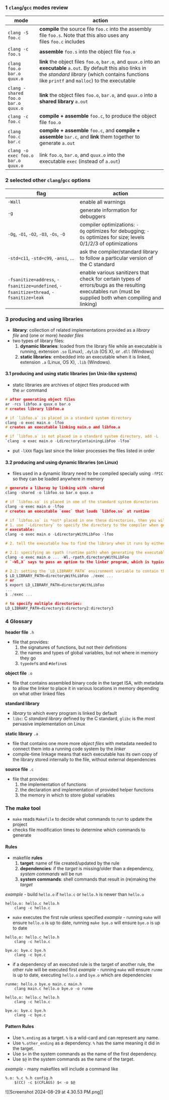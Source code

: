### 1 `clang`/`gcc` modes review

| mode                               | action                                                                                                                                                                                                                |
| ---------------------------------- | --------------------------------------------------------------------------------------------------------------------------------------------------------------------------------------------------------------------- |
| `clang -S foo.c`                   | **compile** the source file `foo.c` into the assembly file `foo.s`. Note that this also uses any files `foo.c` includes                                                                                               |
| `clang -c foo.s`                   | **assemble** `foo.s` into the object file `foo.o`                                                                                                                                                                     |
| `clang foo.o bar.o quux.o`         | **link** the object files `foo.o`, `bar.o`, and `quux.o` into an **executable** `a.out`. By default this also links in the _standard library_ (which contains functions like `printf` and `malloc`) to the executable |
| `clang -shared foo.o bar.o quux.o` | **link** the object files `foo.o`, `bar.o`, and `quux.o` into a **shared library** `a.out`                                                                                                                            |
| `clang -c foo.c`                   | **compile + assemble** `foo.c`, to produce the object file `foo.o`                                                                                                                                                    |
| `clang foo.c bar.c`                | **compile + assemble** `foo.c`, and **compile + assemble** `bar.c`, and **link** them together to generate `a.out`                                                                                                    |
| `clang -o exec foo.o bar.o quux.o` | link `foo.o`, `bar.o`, and `quux.o` into the executable `exec` (instead of `a.out`)                                                                                                                                   |
### 2 selected other `clang`/`gcc` options

| flag                                                                                 | action                                                                                                                                                    |
| ------------------------------------------------------------------------------------ | --------------------------------------------------------------------------------------------------------------------------------------------------------- |
| `-Wall`                                                                              | enable all warnings                                                                                                                                       |
| `-g`                                                                                 | generate information for debuggers                                                                                                                        |
| `-Og`, `-O1`, `-O2`, `-O3`, `-Os`, `-O`                                              | compiler optimizations: `-Og` optimizes for debugging; `-Os` optimizes for size; levels 0/1/2/3 of optimizations                                          |
| `-std=c11`, `-std=c99`, `-ansi`, …                                                   | ask the compiler/standard library to follow a particular version of the C standard                                                                        |
| `-fsanitize=address`, `-fsanitize=undefined`, `-fsanitize=thread`, `-fsanitize=leak` | enable various sanitizers that check for certain types of errors/bugs as the resulting executables run (must be supplied both when compiling and linking) |
### 3 producing and using libraries
- **library**: collection of related implementations provided as a _library file_ and (one or more) _header files_
- two types of library files:
	1. **dynamic libraries**: loaded from the library file while an executable is running, extension `.so` (Linux), `.dylib` (OS X), or `.dll` (Windows)
	2. **static libraries**: embedded into an executable when it is linked, extension `.a` (Linux, OS X), `.lib` (Windows).    
#### 3.1 producing and using static libraries (on Unix-like systems)
- static libraries are archives of object files produced with the `ar` command

```C
# after generating object files
ar -rcs libfoo.a quux.o bar.o
# creates library libfoo.a

# if `libfoo.a` is placed in a standard system directory
clang -o exec main.o -lfoo
# creates an executable linking main.o and libfoo.a

# if `libfoo.a` is not placed in a standard system directory, add -L
`clang -o exec main.o -LdirectoryContainingLibFoo -lfoo`
```

- put `-lXXX` flags last since the linker processes the files listed in order
#### 3.2 producing and using dynamic libraries (on Linux)
- files used in a dynamic library need to be compiled specially using `-fPIC` so they can be loaded anywhere in memory

```C
# generate a libaray by linking with -shared
clang -shared -o libfoo.so bar.o quux.o

# if `libfoo.so` is placed in one of the standard system directories
clang -o exec main.o -lfoo
# creates an executable `exec` that loads `libfoo.so` at runtime

# if `libfoo.so` is *not* placed in one these directories, then you will need to:
# 1. use `-Ldirectory` to specify the directory to the compiler when generating the  
# executable:
clang -o exec main.o -LdirectoryWithLibFoo -lfoo

# 2. tell the executable how to find the library when it runs by either:

# 2.1: specifying an rpath (runtime path) when generating the executable with an additional directory to search:
clang -o exec main.o ... -Wl,-rpath,directoryWithLibFoo
# `-Wl,X` says to pass an option to the linker program, which is typically `ld` on Linux

# 2.2: setting the `LD_LIBRARY_PATH` environment variable to contain the directory containing the library when the executable is run:
$ LD_LIBRARY_PATH=directoryWithLibFoo ./exec ...
# or
$ export LD_LIBRARY_PATH=directoryWithLibFoo
...
$ ./exec ...

# to specify multiple directories: 
LD_LIBRARY_PATH=directory1:directory2:directory3
```
### 4 Glossary
**header file** `.h`
- file that provides:
	1. the signatures of functions, but not their definitions
	2. the names and types of global variables, but not where in memory they go
	3. `typedef`s and `#define`s

**object file** `.o`
- file that contains assembled binary code in the target ISA, with metadata to allow the linker to place it in various locations in memory depending on what other linked files

**standard library**
- _library_ to which every program is linked by default
- `libc`: C _standard library_ defined by the C standard, `glibc` is the most pervasive implementation on Linux

**static library** `.a`
- file that contains one more more _object files_ with metadata needed to connect them into a running code system by the _linker_
- compile-time linkage means that each executable has its own copy of the library stored internally to the file, without external dependencies

**source file** `.c`
- file that provides:
	1. the implementation of functions
	2. the declaration and implementation of provided helper functions
	3. the memory in which to store global variables
### The make tool
- `make` reads `Makefile` to decide what commands to run to update the project
- checks file modification times to determine which commands to generate
#### Rules
- makefile **rules**
	1. **target**: name of file created/updated by the rule
	2. **dependencies**: if the *target* is missing/older than a dependency, *system commands* will be run
	3. **system commands**: shell commands that result in (re)making the *target*

*example* - build `hello.o` if `hello.c` or `hello.h` is newer than `hello.o`
```
hello.o: hello.c hello.h
	clang -c hello.c
```

- `make` executes the first rule unless specified
*example* - running `make` will ensure `hello.o` is up to date, running `make bye.o` will ensure `bye.o` is up to date
```
hello.o: hello.c hello.h
    clang -c hello.c

bye.o: bye.c bye.h
    clang -c bye.c
```

- if a dependency of an executed rule is the target of another rule, the other rule will be executed first
*example* - running `make` will ensure `runme` is up to date, executing `hello.o` and `bye.o` which are dependencies
```
runme: hello.o bye.o main.c main.h
    clang main.c hello.o bye.o -o runme

hello.o: hello.c hello.h
    clang -c hello.c

bye.o: bye.c bye.h
    clang -c bye.c
```
#### Pattern Rules
- Use `%.ending` as a target. `%` is a wild-card and can represent any name.
- Use `%.other_ending` as a dependency. `%` has the same meaning it did in the target.
- Use `$<` in the system commands as the name of the first dependency.
- Use `$@` in the system commands as the name of the target.

*example* - many makefiles will include a command like
```
%.o: %.c %.h config.h
    $(CC) -c $(CFLAGS) $< -o $@
```
![[Screenshot 2024-08-29 at 4.30.53 PM.png]]